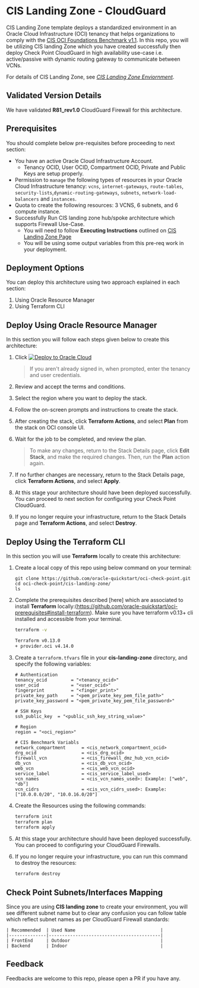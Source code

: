 # CIS Landing Zone - CloudGuard

CIS Landing Zone template deploys a standardized environment in an Oracle Cloud Infrastructure (OCI) tenancy that helps organizations to comply with the [CIS OCI Foundations Benchmark v1.1](https://www.cisecurity.org/benchmark/oracle_cloud/). In this repo, you will be utilizing CIS landing Zone which you have created successfully then deploy Check Point CloudGuard in high availability use-case i.e. active/passive with dynamic routing gateway to communicate between VCNs. 

For details of CIS Landing Zone, see [_CIS Landing Zone Enviornment_](https://github.com/oracle-quickstart/oci-cis-landingzone-quickstart).

## Validated Version Details

We have validated **R81_rev1.0** CloudGuard Firewall for this architecture.

## Prerequisites

You should complete below pre-requisites before proceeding to next section:
- You have an active Oracle Cloud Infrastructure Account.
  - Tenancy OCID, User OCID, Compartment OCID, Private and Public Keys are setup properly.
- Permission to `manage` the following types of resources in your Oracle Cloud Infrastructure tenancy: `vcns`, `internet-gateways`, `route-tables`, `security-lists`,`dynamic-routing-gateways`, `subnets`, `network-load-balancers` and `instances`.
- Quota to create the following resources: 3 VCNS, 6 subnets, and 6 compute instance.
- Successfully Run CIS landing zone hub/spoke architecture which supports Firewall Use-Case. 
  - You will need to follow **Executing Instructions** outlined on [CIS Landing Zone Page](https://github.com/oracle-quickstart/oci-cis-landingzone-quickstart)
  - You will be using some output variables from this pre-req work in your deployment. 

## Deployment Options

You can deploy this architecture using two approach explained in each section: 
1. Using Oracle Resource Manager 
2. Using Terraform CLI 

## Deploy Using Oracle Resource Manager

In this section you will follow each steps given below to create this architecture:

1. Click [![Deploy to Oracle Cloud](https://oci-resourcemanager-plugin.plugins.oci.oraclecloud.com/latest/deploy-to-oracle-cloud.svg)](https://console.us-phoenix-1.oraclecloud.com/resourcemanager/stacks/create?region=home&zipUrl=https://github.com/oracle-quickstart/oci-check-point/raw/master/cis-landing-zone/resource-manager/cis-landing-zone.zip)

    > If you aren't already signed in, when prompted, enter the tenancy and user credentials.

2. Review and accept the terms and conditions.

3. Select the region where you want to deploy the stack.

4. Follow the on-screen prompts and instructions to create the stack.

5. After creating the stack, click **Terraform Actions**, and select **Plan** from the stack on OCI console UI.

6. Wait for the job to be completed, and review the plan.

    > To make any changes, return to the Stack Details page, click **Edit Stack**, and make the required changes. Then, run the **Plan** action again.

7. If no further changes are necessary, return to the Stack Details page, click **Terraform Actions**, and select **Apply**. 

8. At this stage your architecture should have been deployed successfully. You can proceed to next section for configuring your Check Point CloudGuard.

9. If you no longer require your infrastructure, return to the Stack Details page and **Terraform Actions**, and select **Destroy**.

## Deploy Using the Terraform CLI

In this section you will use **Terraform** locally to create this architecture: 

1. Create a local copy of this repo using below command on your terminal: 

    ```
    git clone https://github.com/oracle-quickstart/oci-check-point.git
    cd oci-check-point/cis-landing-zone/
    ls
    ```

2. Complete the prerequisites described [here] which are associated to install **Terraform** locally:(https://github.com/oracle-quickstart/oci-prerequisites#install-terraform).
    Make sure you have terraform v0.13+ cli installed and accessible from your terminal.

    ```bash
    terraform -v

    Terraform v0.13.0
    + provider.oci v4.14.0
    ```

3. Create a `terraform.tfvars` file in your **cis-landing-zone** directory, and specify the following variables:

    ```
    # Authentication
    tenancy_ocid         = "<tenancy_ocid>"
    user_ocid            = "<user_ocid>"
    fingerprint          = "<finger_print>"
    private_key_path     = "<pem_private_key_pem_file_path>"
    private_key_password = "<pem_private_key_pem_file_password>"

    # SSH Keys
    ssh_public_key  = "<public_ssh_key_string_value>"

    # Region
    region = "<oci_region>"

    # CIS Benchmark Variabls
    network_compartment      = <cis_network_compartment_ocid>
    drg_ocid                 = <cis_drg_ocid>
    firewall_vcn             = <cis_firewall_dmz_hub_vcn_ocid>
    db_vcn                   = <cis_db_vcn_ocid>
    web_vcn                  = <cis_web_vcn_ocid>
    service_label            = <cis_service_label_used>
    vcn_names                = <cis_vcn_names_used>: Example: ["web", "db"]
    vcn_cidrs                = <cis_vcn_cidrs_used>: Example: ["10.0.0.0/20", "10.0.16.0/20"]
    ````

4. Create the Resources using the following commands:

    ```bash
    terraform init
    terraform plan
    terraform apply
    ```

5. At this stage your architecture should have been deployed successfully. You can proceed to configuring your CloudGuard Firewalls. 

6. If you no longer require your infrastructure, you can run this command to destroy the resources:

    ```bash
    terraform destroy
    ```

## Check Point Subnets/Interfaces Mapping

Since you are using **CIS landing zone** to create your environment, you will see different subnet name but to clear any confusion you can follow table which reflect subnet names as per CloudGuard Firewall standards: 

    | Recommended  | Used Name                                |
    |--------------|------------------------------------------|
    | FrontEnd     | Outdoor                                  |
    | Backend      | Indoor                                   |

## Feedback 

Feedbacks are welcome to this repo, please open a PR if you have any.